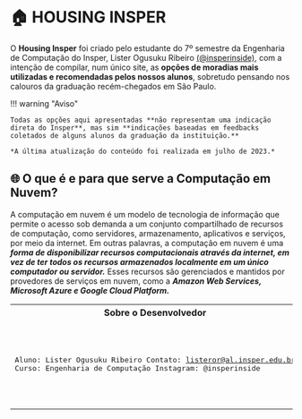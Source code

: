 # :house: **HOUSING INSPER**

O **Housing Insper** foi criado pelo estudante do 7º semestre da Engenharia de Computação do Insper, Lister Ogusuku Ribeiro [(@insperinside)](https://www.instagram.com/insperinside/), com a intenção de compilar, num único site, as **opções de moradias mais utilizadas e recomendadas pelos nossos alunos**, sobretudo pensando nos calouros da graduação recém-chegados em São Paulo.

!!! warning "Aviso"

    Todas as opções aqui apresentadas **não representam uma indicação direta do Insper**, mas sim **indicações baseadas em feedbacks coletados de alguns alunos da graduação da instituição.**

    *A última atualização do conteúdo foi realizada em julho de 2023.*

<!-- # :cloud: **AWS SERVELESS APPLICATION S3, LAMBDA, API GATEWAY E CLOUDWATCH** -->

<!-- - **Aluno:** Lister Ogusuku Ribeiro
- **Curso:** Engenharia de Computação
- **Semestre:** 6º
- **Contato:** listeror@al.insper.edu.br
- **Ano:** 2023 -->

<!--

## Começando

Para seguir esse tutorial é necessário: -->

<!--
- **Hardware:** DE10-Standard e acessórios
- **Softwares:** Quartus 18.01
- **Documentos:** [DE10-Standard_User_manual.pdf](https://github.com/Insper/DE10-Standard-v.1.3.0-SystemCD/tree/master/Manual) -->

<!-- ## :man: Desenvolvedor

<div align="center" style="max-width:68rem;">
<table>
  <tr>
   <td align="center"><a href="https://github.com/listerogusuku"><img style="border-radius: 50%;" src="https://avatars.githubusercontent.com/listerogusuku" width="100px;" alt=""/><br /><sub><b>Lister Ogusuku</b></sub></a><br /><a href="https://github.com/listerogusuku" title="Lister Ogusuku Ribeiro"></a>Developer</td>

  </tr>
</table>
</div> -->

## :globe_with_meridians: O que é e para que serve a Computação em Nuvem?

A computação em nuvem é um modelo de tecnologia de informação que permite o acesso sob demanda a um conjunto compartilhado de recursos de computação, como servidores, armazenamento, aplicativos e serviços, por meio da internet. Em outras palavras, a computação em nuvem é uma **_forma de disponibilizar recursos computacionais através da internet, em vez de ter todos os recursos armazenados localmente em um único computador ou servidor._** Esses recursos são gerenciados e mantidos por provedores de serviços em nuvem, como a **_Amazon Web Services, Microsoft Azure e Google Cloud Platform._**

<!-- A computação em nuvem pode ser utilizada para diversas finalidades, como **_armazenar arquivos e documentos, hospedar aplicativos, desenvolver e testar software, processar dados em larga escala, entre outras._** A principal vantagem da computação em nuvem é que ela permite que as empresas e usuários finais utilizem recursos computacionais de forma flexível e escalável, sem precisar investir em infraestrutura de TI própria. Além disso, a computação em nuvem oferece maior disponibilidade e segurança de dados do que soluções locais, já que os provedores de serviços em nuvem costumam ter data centers redundantes e medidas de segurança avançadas para proteger os dados dos usuários.

![](https://pimages.toolbox.com/wp-content/uploads/2021/07/09134159/38-3.png)

<iframe width="1480" height="546" src="https://www.youtube.com/embed/M988_fsOSWo" title="Cloud Computing In 6 Minutes | What Is Cloud Computing? | Cloud Computing Explained | Simplilearn" frameborder="0" allow="accelerometer; autoplay; clipboard-write; encrypted-media; gyroscope; picture-in-picture; web-share" allowfullscreen></iframe> -->

<!-- === "C"

    ``` c
    #include <stdio.h>

    int main(void) {
      printf("Hello world!\n");
      return 0;
    }
    ```

=== "C++"

    ``` c++
    #include <iostream>

    int main(void) {
      std::cout << "Hello world!" << std::endl;
      return 0;
    }
    ```

Inserir vídeo:

- Abra o youtube :arrow_right: clique com botão direito no vídeo :arrow_right: copia código de incorporação:

<iframe width="630" height="450" src="https://www.youtube.com/embed/UIGsSLCoIhM" frameborder="0" allow="accelerometer; autoplay; clipboard-write; encrypted-media; gyroscope; picture-in-picture" allowfullscreen></iframe>

!!! tip
Eu ajusto o tamanho do vídeo `width`/`height` para não ficar gigante na página

Imagens você insere como em plain markdown, mas tem a vantagem de poder mudar as dimensões com o marcador `{width=...}`

![](icon-elementos.png)

![](icon-elementos.png){width=200} -->

<!-- # Getting started

Material for MkDocs is a theme for [MkDocs], a static site generator geared
towards (technical) project documentation. If you're familiar with Python, you
can install Material for MkDocs with [`pip`][pip], the Python package manager.
If not, we recommend using [`docker`][docker].

  [MkDocs]: https://www.mkdocs.org
  [pip]: #with-pip
  [docker]: #with-docker

## Installation

### with pip <small>recommended</small> { #with-pip data-toc-label="with pip" }

Material for MkDocs is published as a [Python package] and can be installed with
`pip`, ideally by using a [virtual environment]. Open up a terminal and install
Material for MkDocs with:

=== "Latest"

    ``` sh
    pip install mkdocs-material
    ```

=== "9.x"

    ``` sh
    pip install mkdocs-material=="9.*" # (1)!
    ```

    1.  Material for MkDocs uses [semantic versioning][^1], which is why it's a
        good idea to limit upgrades to the current major version.

        This will make sure that you don't accidentally [upgrade to the next
        major version], which may include breaking changes that silently corrupt
        your site. Additionally, you can use `pip freeze` to create a lockfile,
        so builds are reproducible at all times:

        ```
        pip freeze > requirements.txt
        ```

        Now, the lockfile can be used for installation:

        ```
        pip install -r requirements.txt
        ```

  [^1]:
    Note that improvements of existing features are sometimes released as
    patch releases, like for example improved rendering of content tabs, as
    they're not considered to be new features.

This will automatically install compatible versions of all dependencies:
[MkDocs], [Markdown], [Pygments] and [Python Markdown Extensions]. Material for
MkDocs always strives to support the latest versions, so there's no need to
install those packages separately.

---

:fontawesome-brands-youtube:{ style="color: #EE0F0F" }
__[How to set up Material for MkDocs]__ by @james-willett – :octicons-clock-24:
15m – Learn how to create and host a documentation site using Material for
MkDocs on GitHub Pages in a step-by-step guide.

  [How to set up Material for MkDocs]: https://www.youtube.com/watch?v=Q-YA_dA8C20

---

__Tip__: If you don't have prior experience with Python, we recommend reading
[Using Python's pip to Manage Your Projects' Dependencies], which is a really
good introduction on the mechanics of Python package management and helps you
troubleshoot if you run into errors.

  [Python package]: https://pypi.org/project/mkdocs-material/
  [virtual environment]: https://realpython.com/what-is-pip/#using-pip-in-a-python-virtual-environment
  [semantic versioning]: https://semver.org/
  [upgrade to the next major version]: upgrade.md
  [Markdown]: https://python-markdown.github.io/
  [Pygments]: https://pygments.org/
  [Python Markdown Extensions]: https://facelessuser.github.io/pymdown-extensions/
  [Using Python's pip to Manage Your Projects' Dependencies]: https://realpython.com/what-is-pip/

### with docker

The official [Docker image] is a great way to get up and running in a few
minutes, as it comes with all dependencies pre-installed. Open up a terminal
and pull the image with:

=== "Latest"

    ```
    docker pull squidfunk/mkdocs-material
    ```

=== "9.x"

    ```
    docker pull squidfunk/mkdocs-material:9
    ```

The `mkdocs` executable is provided as an entry point and `serve` is the
default command. If you're not familiar with Docker don't worry, we have you
covered in the following sections.

The following plugins are bundled with the Docker image:

- [mkdocs-minify-plugin]
- [mkdocs-redirects]

  [Docker image]: https://hub.docker.com/r/squidfunk/mkdocs-material/
  [mkdocs-minify-plugin]: https://github.com/byrnereese/mkdocs-minify-plugin
  [mkdocs-redirects]: https://github.com/datarobot/mkdocs-redirects

??? question "How to add plugins to the Docker image?"

    Material for MkDocs only bundles selected plugins in order to keep the size
    of the official image small. If the plugin you want to use is not included,
    create a new `Dockerfile` and extend the official Docker image:

    ``` Dockerfile
    FROM squidfunk/mkdocs-material
    RUN pip install ...
    ```

    Next, you can build the image with the following command:

    ```
    docker build -t squidfunk/mkdocs-material .
    ```

    The new image can be used exactly like the official image.

### with git

Material for MkDocs can be directly used from [GitHub] by cloning the
repository into a subfolder of your project root which might be useful if you
want to use the very latest version:

```
git clone https://github.com/squidfunk/mkdocs-material.git
```

The theme will reside in the folder `mkdocs-material/material`. After cloning
from `git`, you must install all required dependencies with:

```
pip install -e mkdocs-material
```

  [GitHub]: https://github.com/squidfunk/mkdocs-material -->

<div align="center" style="max-width:300rem;">
<table>
<tr>
<th>Sobre o Desenvolvedor</th>
<th>Github</th>
</tr>
<tr>
<td>
<pre>

Aluno: Lister Ogusuku Ribeiro
Contato: listeror@al.insper.edu.br
Curso: Engenharia de Computação
Instagram: @insperinside

</pre>
</td>
<td>

<div align="center" style="max-width:200rem;">
<table>
  <tr>
   <td align="center"><a href="https://github.com/listerogusuku"><img style="border-radius: 60%;" src="https://avatars.githubusercontent.com/listerogusuku" width="60px;" alt=""/><br /><sub><b>Lister Ogusuku</b></sub></a><br /><a href="https://github.com/listerogusuku" title="Lister Ogusuku Ribeiro"></a>Developer</td>

  </tr>
</table>
</div>

</td>
</tr>
</table>

</div>

